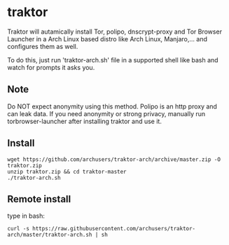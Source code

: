 # traktor
Traktor will autamically install Tor, polipo, dnscrypt-proxy and Tor Browser Launcher in a Arch Linux based 
distro like Arch Linux, Manjaro,... and configures them as well.

To do this, just run 'traktor-arch.sh' file in a supported shell like bash and watch for prompts it asks you.

## Note
Do NOT expect anonymity using this method. Polipo is an http proxy and can leak data. If you need anonymity or strong privacy, manually run torbrowser-launcher after installing traktor and use it.

## Install
    wget https://github.com/archusers/traktor-arch/archive/master.zip -O traktor.zip
    unzip traktor.zip && cd traktor-master
    ./traktor-arch.sh


## Remote install
type in bash:

    curl -s https://raw.githubusercontent.com/archusers/traktor-arch/master/traktor-arch.sh | sh
